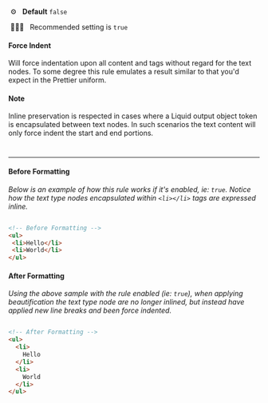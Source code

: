&nbsp;⚙️&nbsp;&nbsp;&nbsp;**Default** `false`

&nbsp;💁🏽‍♀️&nbsp;&nbsp;&nbsp;Recommended setting is `true`

#### Force Indent

Will force indentation upon all content and tags without regard for the text nodes. To some degree this rule emulates a result similar to that you'd expect in the Prettier uniform.

#### Note

Inline preservation is respected in cases where a Liquid output object token is encapsulated between text nodes. In such scenarios the text content will only force indent the start and end portions.

#

---

#### Before Formatting

_Below is an example of how this rule works if it's enabled, ie: `true`. Notice how the text type nodes encapsulated within `<li></li>` tags are expressed inline._

```html

<!-- Before Formatting -->
<ul>
 <li>Hello</li>
 <li>World</li>
</ul>


```

#### After Formatting

_Using the above sample with the rule enabled (ie: `true`), when applying beautification the text type node are no longer inlined, but instead have applied new line breaks and been force indented._

```html

<!-- After Formatting -->
<ul>
  <li>
    Hello
  </li>
  <li>
    World
  </li>
</ul>


```
